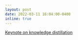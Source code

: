 ```yaml
---
layout: post
date: 2022-03-11 16:04:00-0400
inline: true 
---
```


[Keynote on knowledge distillation](./dex)